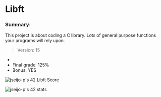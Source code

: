 # Libft

### Summary:

This project is about coding a C library.
Lots of general purpose functions your programs will rely upon.

> Version: 15
-
- Final grade: 125%
- Bonus: YES

![jseijo-p's 42 Libft Score](https://badge42.vercel.app/api/v2/cl2s2tlio014009mn0nrll98l/project/2564623)

![jseijo-p's 42 stats](https://badge42.vercel.app/api/v2/cl2s2tlio014009mn0nrll98l/stats?cursusId=21&coalitionId=undefined)
